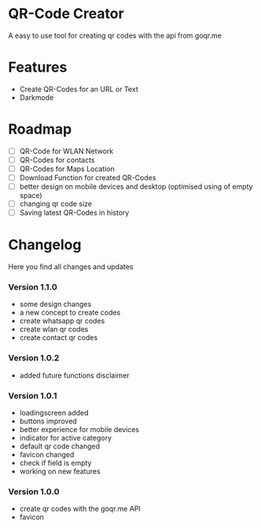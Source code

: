 # QR-Code Creator
A easy to use tool for creating qr codes with the api from goqr.me

# Features
- Create QR-Codes for an URL or Text
- Darkmode

# Roadmap
- [ ] QR-Code for WLAN Network
- [ ] QR-Codes for contacts
- [ ] QR-Codes for Maps Location
- [ ] Download Function for created QR-Codes
- [ ] better design on mobile devices and desktop (optimised using of empty space)
- [ ] changing qr code size
- [ ] Saving latest QR-Codes in history

# Changelog
Here you find all changes and updates

### Version 1.1.0
- some design changes
- a new concept to create codes
- create whatsapp qr codes
- create wlan qr codes
- create contact qr codes

### Version 1.0.2
- added future functions disclaimer

### Version 1.0.1
- loadingscreen added
- buttons improved
- better experience for mobile devices
- indicator for active category
- default qr code changed
- favicon changed
- check if field is empty
- working on new features

### Version 1.0.0
- create qr codes with the goqr.me API
- favicon
